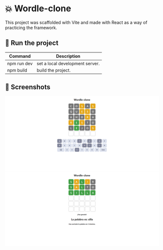 # 💥 Wordle-clone

This project was scaffolded with Vite and made with React as a way of practicing the framework.

## 🚧 Run the project

| Command     | Description                     |
|-------------|---------------------------------|
| npm run dev | set a local development server. |
| npm build   | build the project.              |


## 📸 Screenshots

![Playing demo](screenshot1.png?raw=true, "Playing demo")
![Win screen](screenshot2.png?raw=true, "Win screen")

